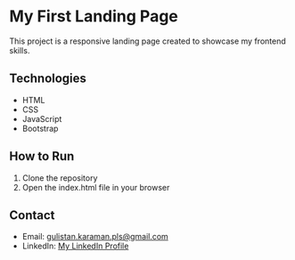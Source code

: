 # My First Landing Page

This project is a responsive landing page created to showcase my frontend skills.

## Technologies
- HTML
- CSS
- JavaScript
- Bootstrap

## How to Run
1. Clone the repository
2. Open the index.html file in your browser

## Contact
- Email: gulistan.karaman.pls@gmail.com
- LinkedIn: [My LinkedIn Profile](https://www.linkedin.com/in/gulistan-karaman/)

